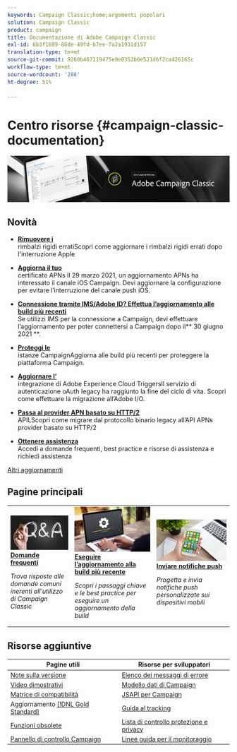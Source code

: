 ```yaml
---
keywords: Campaign Classic;home;argomenti popolari
solution: Campaign Classic
product: campaign
title: Documentazione di Adobe Campaign Classic
exl-id: 6b3f1689-80de-49fd-b7ee-7a2a1931d157
translation-type: tm+mt
source-git-commit: 9260b467119475e9e0352b6e521d6f2ca426165c
workflow-type: tm+mt
source-wordcount: '288'
ht-degree: 51%

---
```


# Centro risorse {#campaign-classic-documentation}

![](platform/using/assets/do-not-localize/banner_acc_doc.jpg)

## Novità

* **[Rimuovere i ](delivery/using/update-bounce-qualification.md)**<br/> rimbalzi rigidi erratiScopri come aggiornare i rimbalzi rigidi errati dopo l&#39;interruzione Apple

* **[Aggiorna il tuo ](technotes/ios-certificate-update.md)**<br/> certificato APNs Il 29 marzo 2021, un aggiornamento APNs ha interessato il canale iOS Campaign. Devi aggiornare la configurazione per evitare l’interruzione del canale push iOS.

* **[Connessione tramite IMS/Adobe ID? Effettua l’aggiornamento alle build più recenti](integrations/using/about-adobe-id.md)**<br/> Se utilizzi IMS per la connessione a Campaign, devi effettuare l’aggiornamento per poter connettersi a Campaign dopo il** 30 giugno 2021 **.

* **[Proteggi le ](technotes/acc-config-updates.md)**<br/> istanze CampaignAggiorna alle build più recenti per proteggere la piattaforma Campaign.

* **[Aggiornare l’](integrations/using/configuring-adobe-io.md)**<br/> integrazione di Adobe Experience Cloud TriggersIl servizio di autenticazione oAuth legacy ha raggiunto la fine del ciclo di vita. Scopri come effettuare la migrazione all’Adobe I/O.

* **[Passa al provider APN basato su HTTP/2 ](https://helpx.adobe.com/it/campaign/kb/migrate-to-apns-http2.html)**<br/> APILScopri come migrare dal protocollo binario legacy all’API APNs provider basato su HTTP/2

* **[Ottenere assistenza](support.md)**<br/>
Accedi a domande frequenti, best practice e risorse di assistenza e richiedi assistenza

[Altri aggiornamenti](/help/rn/using/documentation-updates.md)

## Pagine principali

<table style="table-layout:fixed">
<tr>
  <td>
    <a href="platform/using/common-questions.md">
      <img alt="Domande frequenti" src="platform/using/assets/FAQ.png"/>
    </a>
    <div>
      <a href="platform/using/common-questions.md">
    <strong>Domande frequenti</strong>
    </a>
    </div>
    <p>
    <em>Trova risposte alle domande comuni inerenti all’utilizzo di Campaign Classic</em>
    <p>
  </td>
   <td>
    <a href="production/using/build-upgrade.md">
      <img alt="Aggiornamento della build" src="platform/using/assets/upgrade.png" />
    </a>
    <div>
      <a href="production/using/build-upgrade.md">
    <strong>Eseguire l’aggiornamento alla build più recente</strong>
    </a>
    </div>
    <p>
    <em>Scopri i passaggi chiave e le best practice per eseguire un aggiornamento della build</em>
    <p>
  </td>
  <td>
    <a href="delivery/using/creating-notifications.md">
       <img alt="Notifiche push" src="platform/using/assets/push.png" />
    </a>
    <div>
       <a href="delivery/using/creating-notifications.md">
    <strong>Inviare notifiche push</strong>
    </a>
    </div>
    <p>
    <em>Progetta e invia notifiche push personalizzate sui dispositivi mobili</em>
    <p>
  </td>
</tr>
</table>

## Risorse aggiuntive

| Pagine utili | Risorse per sviluppatori |
|---|---|
| [Note sulla versione](/help/rn/using/latest-release.md) | [Elenco dei messaggi di errore](https://docs.adobe.com/content/help/en/campaign-classic/technicalresources/error_messages/error_codes.html) |
| [Video dimostrativi](https://experienceleague.adobe.com/docs/campaign-classic-learn/tutorials/overview.html?lang=it) | [Modello dati di Campaign](configuration/using/about-data-model.md) |
| [Matrice di compatibilità](rn/using/compatibility-matrix.md) | [JSAPI per Campaign](https://docs.adobe.com/content/help/en/campaign-classic/technicalresources/api/p-1.html) |
| Aggiornamento [[!DNL Gold Standard] ](rn/using/gs-overview.md) | [Guida al tracking](https://helpx.adobe.com/it/campaign/kb/acc-tracking.html) |
| [Funzioni obsolete](rn/using/deprecated-features.md) | [Lista di controllo protezione e privacy](https://helpx.adobe.com/it/campaign/kb/acc-security.html) |
| [Pannello di controllo Campaign](https://experienceleague.adobe.com/docs/control-panel/using/control-panel-home.html) | [Linee guida per il monitoraggio](production/using/monitoring-guidelines.md) |
